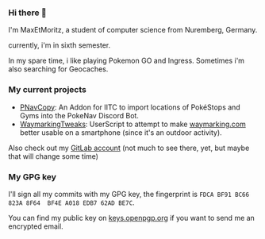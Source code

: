 ### Hi there 👋

I'm MaxEtMoritz, a student of computer science from Nuremberg, Germany.

currently, i'm in sixth semester.

In my spare time, i like playing Pokemon GO and Ingress. Sometimes i'm also searching for Geocaches.

### My current projects

- [PNavCopy](https://github.com/MaxEtMoritz/PNavCopy): An Addon for IITC to import locations of PokéStops and Gyms into the PokeNav Discord Bot.
- [WaymarkingTweaks](https://github.com/MaxEtMoritz/WaymarkingTweaks): UserScript to attempt to make [waymarking.com](https://waymarking.com) better usable on a smartphone (since it's an outdoor activity).

Also check out my [GitLab account](https://gitlab.com/MaxEtMoritz) (not much to see there, yet, but maybe that will change some time)

### My GPG key

I'll sign all my commits with my GPG key, the fingerprint is `FDCA BF91 BC66 823A 8F64  BF4E A018 EDB7 62AD BE7C`.

You can find my public key on [keys.openpgp.org](https://keys.openpgp.org/vks/v1/by-fingerprint/FDCABF91BC66823A8F64BF4EA018EDB762ADBE7C) if you want to send me an encrypted email.

<!--
**MaxEtMoritz/MaxEtMoritz** is a ✨ _special_ ✨ repository because its `README.md` (this file) appears on your GitHub profile.

Here are some ideas to get you started:

- 🔭 I’m currently working on ...
- 🌱 I’m currently learning ...
- 👯 I’m looking to collaborate on ...
- 🤔 I’m looking for help with ...
- 💬 Ask me about ...
- 📫 How to reach me: ...
- 😄 Pronouns: ...
- ⚡ Fun fact: ...
-->
